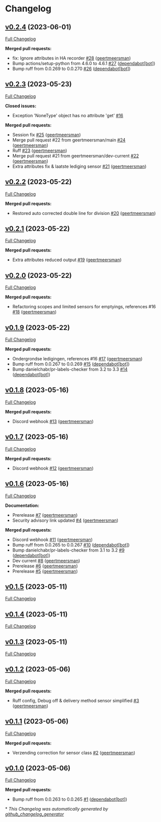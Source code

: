 # Changelog

## [v0.2.4](https://github.com/geertmeersman/miwa/tree/v0.2.4) (2023-06-01)

[Full Changelog](https://github.com/geertmeersman/miwa/compare/v0.2.3...v0.2.4)

**Merged pull requests:**

- fix: Ignore attributes in HA recorder [\#28](https://github.com/geertmeersman/miwa/pull/28) ([geertmeersman](https://github.com/geertmeersman))
- Bump actions/setup-python from 4.6.0 to 4.6.1 [\#27](https://github.com/geertmeersman/miwa/pull/27) ([dependabot[bot]](https://github.com/apps/dependabot))
- Bump ruff from 0.0.269 to 0.0.270 [\#26](https://github.com/geertmeersman/miwa/pull/26) ([dependabot[bot]](https://github.com/apps/dependabot))

## [v0.2.3](https://github.com/geertmeersman/miwa/tree/v0.2.3) (2023-05-23)

[Full Changelog](https://github.com/geertmeersman/miwa/compare/v0.2.2...v0.2.3)

**Closed issues:**

- Exception 'NoneType' object has no attribute 'get' [\#16](https://github.com/geertmeersman/miwa/issues/16)

**Merged pull requests:**

- Session fix [\#25](https://github.com/geertmeersman/miwa/pull/25) ([geertmeersman](https://github.com/geertmeersman))
- Merge pull request \#22 from geertmeersman/main [\#24](https://github.com/geertmeersman/miwa/pull/24) ([geertmeersman](https://github.com/geertmeersman))
- Ruff [\#23](https://github.com/geertmeersman/miwa/pull/23) ([geertmeersman](https://github.com/geertmeersman))
- Merge pull request \#21 from geertmeersman/dev-current [\#22](https://github.com/geertmeersman/miwa/pull/22) ([geertmeersman](https://github.com/geertmeersman))
- Extra attributes fix & laatste lediging sensor [\#21](https://github.com/geertmeersman/miwa/pull/21) ([geertmeersman](https://github.com/geertmeersman))

## [v0.2.2](https://github.com/geertmeersman/miwa/tree/v0.2.2) (2023-05-22)

[Full Changelog](https://github.com/geertmeersman/miwa/compare/v0.2.1...v0.2.2)

**Merged pull requests:**

- Restored auto corrected double line for division [\#20](https://github.com/geertmeersman/miwa/pull/20) ([geertmeersman](https://github.com/geertmeersman))

## [v0.2.1](https://github.com/geertmeersman/miwa/tree/v0.2.1) (2023-05-22)

[Full Changelog](https://github.com/geertmeersman/miwa/compare/v0.2.0...v0.2.1)

**Merged pull requests:**

- Extra attributes reduced output [\#19](https://github.com/geertmeersman/miwa/pull/19) ([geertmeersman](https://github.com/geertmeersman))

## [v0.2.0](https://github.com/geertmeersman/miwa/tree/v0.2.0) (2023-05-22)

[Full Changelog](https://github.com/geertmeersman/miwa/compare/v0.1.9...v0.2.0)

**Merged pull requests:**

- Refactoring scopes and limited sensors for emptyings, references \#16 [\#18](https://github.com/geertmeersman/miwa/pull/18) ([geertmeersman](https://github.com/geertmeersman))

## [v0.1.9](https://github.com/geertmeersman/miwa/tree/v0.1.9) (2023-05-22)

[Full Changelog](https://github.com/geertmeersman/miwa/compare/v0.1.8...v0.1.9)

**Merged pull requests:**

- Ondergrondse ledigingen, references \#16 [\#17](https://github.com/geertmeersman/miwa/pull/17) ([geertmeersman](https://github.com/geertmeersman))
- Bump ruff from 0.0.267 to 0.0.269 [\#15](https://github.com/geertmeersman/miwa/pull/15) ([dependabot[bot]](https://github.com/apps/dependabot))
- Bump danielchabr/pr-labels-checker from 3.2 to 3.3 [\#14](https://github.com/geertmeersman/miwa/pull/14) ([dependabot[bot]](https://github.com/apps/dependabot))

## [v0.1.8](https://github.com/geertmeersman/miwa/tree/v0.1.8) (2023-05-16)

[Full Changelog](https://github.com/geertmeersman/miwa/compare/v0.1.7...v0.1.8)

**Merged pull requests:**

- Discord webhook [\#13](https://github.com/geertmeersman/miwa/pull/13) ([geertmeersman](https://github.com/geertmeersman))

## [v0.1.7](https://github.com/geertmeersman/miwa/tree/v0.1.7) (2023-05-16)

[Full Changelog](https://github.com/geertmeersman/miwa/compare/v0.1.6...v0.1.7)

**Merged pull requests:**

- Discord webhook [\#12](https://github.com/geertmeersman/miwa/pull/12) ([geertmeersman](https://github.com/geertmeersman))

## [v0.1.6](https://github.com/geertmeersman/miwa/tree/v0.1.6) (2023-05-16)

[Full Changelog](https://github.com/geertmeersman/miwa/compare/v0.1.5...v0.1.6)

**Documentation:**

- Prerelease [\#7](https://github.com/geertmeersman/miwa/pull/7) ([geertmeersman](https://github.com/geertmeersman))
- Security advisory link updated [\#4](https://github.com/geertmeersman/miwa/pull/4) ([geertmeersman](https://github.com/geertmeersman))

**Merged pull requests:**

- Discord webhook [\#11](https://github.com/geertmeersman/miwa/pull/11) ([geertmeersman](https://github.com/geertmeersman))
- Bump ruff from 0.0.265 to 0.0.267 [\#10](https://github.com/geertmeersman/miwa/pull/10) ([dependabot[bot]](https://github.com/apps/dependabot))
- Bump danielchabr/pr-labels-checker from 3.1 to 3.2 [\#9](https://github.com/geertmeersman/miwa/pull/9) ([dependabot[bot]](https://github.com/apps/dependabot))
- Dev current [\#8](https://github.com/geertmeersman/miwa/pull/8) ([geertmeersman](https://github.com/geertmeersman))
- Prerelease [\#6](https://github.com/geertmeersman/miwa/pull/6) ([geertmeersman](https://github.com/geertmeersman))
- Prerelease [\#5](https://github.com/geertmeersman/miwa/pull/5) ([geertmeersman](https://github.com/geertmeersman))

## [v0.1.5](https://github.com/geertmeersman/miwa/tree/v0.1.5) (2023-05-11)

[Full Changelog](https://github.com/geertmeersman/miwa/compare/v0.1.4...v0.1.5)

## [v0.1.4](https://github.com/geertmeersman/miwa/tree/v0.1.4) (2023-05-11)

[Full Changelog](https://github.com/geertmeersman/miwa/compare/v0.1.3...v0.1.4)

## [v0.1.3](https://github.com/geertmeersman/miwa/tree/v0.1.3) (2023-05-11)

[Full Changelog](https://github.com/geertmeersman/miwa/compare/v0.1.2...v0.1.3)

## [v0.1.2](https://github.com/geertmeersman/miwa/tree/v0.1.2) (2023-05-06)

[Full Changelog](https://github.com/geertmeersman/miwa/compare/v0.1.1...v0.1.2)

**Merged pull requests:**

- Ruff config, Debug off & delivery method sensor simplified [\#3](https://github.com/geertmeersman/miwa/pull/3) ([geertmeersman](https://github.com/geertmeersman))

## [v0.1.1](https://github.com/geertmeersman/miwa/tree/v0.1.1) (2023-05-06)

[Full Changelog](https://github.com/geertmeersman/miwa/compare/v0.1.0...v0.1.1)

**Merged pull requests:**

- Verzending correction for sensor class [\#2](https://github.com/geertmeersman/miwa/pull/2) ([geertmeersman](https://github.com/geertmeersman))

## [v0.1.0](https://github.com/geertmeersman/miwa/tree/v0.1.0) (2023-05-06)

[Full Changelog](https://github.com/geertmeersman/miwa/compare/5738c29a8f71cf01edb3bdfc2475b37a21a058e1...v0.1.0)

**Merged pull requests:**

- Bump ruff from 0.0.263 to 0.0.265 [\#1](https://github.com/geertmeersman/miwa/pull/1) ([dependabot[bot]](https://github.com/apps/dependabot))



\* *This Changelog was automatically generated by [github_changelog_generator](https://github.com/github-changelog-generator/github-changelog-generator)*
